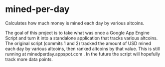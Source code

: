 mined-per-day
=============

Calculates how much money is mined each day by various altcoins.

The goal of this project is to take what was once a Google App Engine Script and turn it into a standalone application that tracks various altcoins. The original script (commits 1 and 2) tracked the amount of USD mined each day by various altcoins, then ranked altcoins by that value. This is still running at minedperday.appspot.com . In the future the script will hopefully track more data points.
